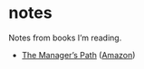 # notes

Notes from books I’m reading.

* [The Manager’s Path](./the-managers-path)
  ([Amazon](https://www.amazon.com/Managers-Path-Leaders-Navigating-Growth/dp/1491973897))
